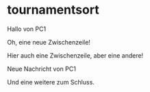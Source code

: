 # tournamentsort
Hallo von PC1

Oh, eine neue Zwischenzeile!

Hier auch eine Zwischenzeile, aber eine andere!

Neue Nachricht von PC1

Und eine weitere zum Schluss.